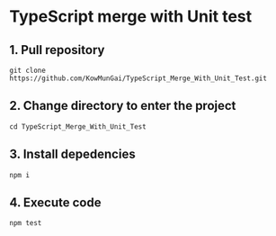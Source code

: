 # TypeScript merge with Unit test

## 1. Pull repository
    
    git clone https://github.com/KowMunGai/TypeScript_Merge_With_Unit_Test.git
    

## 2. Change directory to enter the project
    
    cd TypeScript_Merge_With_Unit_Test
    

## 3. Install depedencies
    
    npm i
    

## 4. Execute code
    
    npm test
    